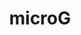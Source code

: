 ---
codehost: https://github.com/https://github.com/microg
logohandle: microg
sort: microg
title: microG
website: https://microg.org/
---